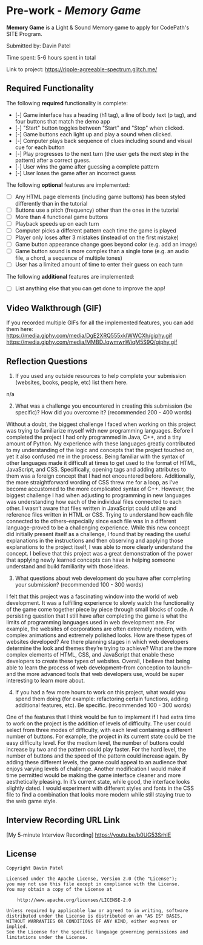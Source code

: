 # Pre-work - *Memory Game*

**Memory Game** is a Light & Sound Memory game to apply for CodePath's SITE Program. 

Submitted by: Davin Patel

Time spent: 5-6 hours spent in total

Link to project: https://ripple-agreeable-spectrum.glitch.me/

## Required Functionality

The following **required** functionality is complete:

* [-] Game interface has a heading (h1 tag), a line of body text (p tag), and four buttons that match the demo app
* [-] "Start" button toggles between "Start" and "Stop" when clicked. 
* [-] Game buttons each light up and play a sound when clicked. 
* [-] Computer plays back sequence of clues including sound and visual cue for each button
* [-] Play progresses to the next turn (the user gets the next step in the pattern) after a correct guess. 
* [-] User wins the game after guessing a complete pattern
* [-] User loses the game after an incorrect guess

The following **optional** features are implemented:

* [ ] Any HTML page elements (including game buttons) has been styled differently than in the tutorial
* [ ] Buttons use a pitch (frequency) other than the ones in the tutorial
* [ ] More than 4 functional game buttons
* [ ] Playback speeds up on each turn
* [ ] Computer picks a different pattern each time the game is played
* [ ] Player only loses after 3 mistakes (instead of on the first mistake)
* [ ] Game button appearance change goes beyond color (e.g. add an image)
* [ ] Game button sound is more complex than a single tone (e.g. an audio file, a chord, a sequence of multiple tones)
* [ ] User has a limited amount of time to enter their guess on each turn

The following **additional** features are implemented:

- [ ] List anything else that you can get done to improve the app!

## Video Walkthrough (GIF)

If you recorded multiple GIFs for all the implemented features, you can add them here:
https://media.giphy.com/media/DgE2XRQ555xkIWWCXh/giphy.gif
https://media.giphy.com/media/MMBDJqwmwnWiqM5S9Q/giphy.gif


## Reflection Questions
1. If you used any outside resources to help complete your submission (websites, books, people, etc) list them here. 

n/a

2. What was a challenge you encountered in creating this submission (be specific)? How did you overcome it? (recommended 200 - 400 words)

Without a doubt, the biggest challenge I faced when working on this project was trying to familiarize myself with new programming languages. 
Before I completed the project I had only programmed in Java, C++, and a tiny amount of Python. My experience with these languages greatly contributed to 
my understanding of the logic and concepts that the project touched on, yet it also confused me in the process. Being familiar with the syntax of other 
languages made it difficult at times to get used to the format of HTML, JavaScript, and CSS. Specifically, opening tags and adding attributes to them was 
a foreign concept that I had not encountered before. Additionally, the more straightforward wording of CSS threw me for a loop, as I’ve become accustomed 
to the more complicated syntax of C++. However, the biggest challenge I had when adjusting to programming in new languages was understanding how each of 
the individual files connected to each other. I wasn’t aware that files written in JavaScript could utilize and reference files written in HTML or CSS. 
Trying to understand how each file connected to the others–especially since each file was in a different language–proved to be a challenging experience. 
While this new concept did initially present itself as a challenge, I found that by reading the useful explanations in the instructions and then observing 
and applying those explanations to the project itself, I was able to more clearly understand the concept. I believe that this project was a great demonstration 
of the power that applying newly learned concepts can have in helping someone understand and build familiarity with those ideas.


3. What questions about web development do you have after completing your submission? (recommended 100 - 300 words) 

I felt that this project was a fascinating window into the world of web development. It was a fulfilling experience to slowly watch the functionality of the game 
come together piece by piece through small blocks of code. A persisting question that I still have after completing the game is what the limits of programming 
languages used in web development are. For example, the websites of corporations are often extremely modern, with complex animations and extremely polished looks. 
How are these types of websites developed? Are there planning stages in which web developers determine the look and themes they’re trying to achieve? What are the 
more complex elements of HTML, CSS, and JavaScript that enable these developers to create these types of websites. Overall, I believe that being able to learn the
process of web development–from conception to launch–and the more advanced tools that web developers use, would be super interesting to learn more about.


4. If you had a few more hours to work on this project, what would you spend them doing (for example: refactoring certain functions, adding additional features, etc). Be specific. (recommended 100 - 300 words) 

One of the features that I think would be fun to implement if I had extra time to work on the project is the addition of levels of difficulty. The user could select 
from three modes of difficulty, with each level containing a different number of buttons. For example, the project in its current state could be the easy difficulty 
level. For the medium level, the number of buttons could increase by two and the pattern could play faster. For the hard level, the number of buttons and the speed 
of the pattern could increase again. By adding these different levels, the game could appeal to an audience that enjoys varying levels of challenge. Another modification 
I would make if time permitted would be making the game interface cleaner and more aesthetically pleasing. In it’s current state, while good, the interface looks slightly
dated. I would experiment with different styles and fonts in the CSS file to find a combination that looks more modern while still staying true to the web game style.



## Interview Recording URL Link

[My 5-minute Interview Recording] https://youtu.be/b0UG53SrhIE


## License

    Copyright Davin Patel

    Licensed under the Apache License, Version 2.0 (the "License");
    you may not use this file except in compliance with the License.
    You may obtain a copy of the License at

        http://www.apache.org/licenses/LICENSE-2.0

    Unless required by applicable law or agreed to in writing, software
    distributed under the License is distributed on an "AS IS" BASIS,
    WITHOUT WARRANTIES OR CONDITIONS OF ANY KIND, either express or implied.
    See the License for the specific language governing permissions and
    limitations under the License.

